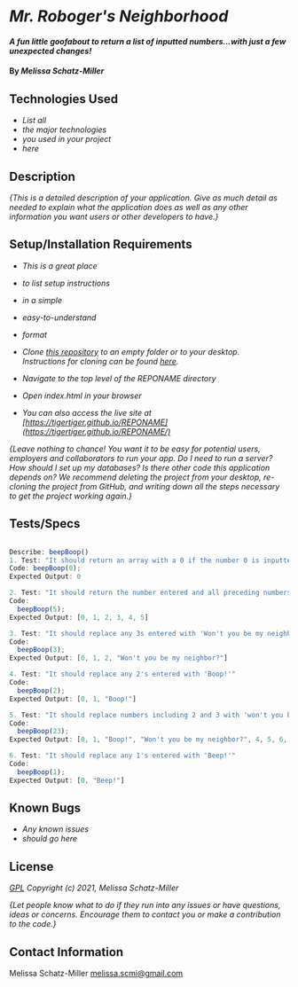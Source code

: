 
# _Mr. Roboger's Neighborhood_

#### _A fun little goofabout to return a list of inputted numbers...with just a few unexpected changes!_

#### By _**Melissa Schatz-Miller**_

## Technologies Used

* _List all_
* _the major technologies_
* _you used in your project_
* _here_

## Description

_{This is a detailed description of your application. Give as much detail as needed to explain what the application does as well as any other information you want users or other developers to have.}_

## Setup/Installation Requirements

* _This is a great place_
* _to list setup instructions_
* _in a simple_
* _easy-to-understand_
* _format_

* _Clone [this repository](https://github.com/tigertiger/REPONAME) to an empty folder or to your desktop.  
Instructions for cloning can be found [here](https://docs.github.com/en/github/creating-cloning-and-archiving-repositories/cloning-a-repository-from-github/cloning-a-repository)._
* _Navigate to the top level of the REPONAME directory_
* _Open index.html in your browser_
* _You can also access the live site at [https://tigertiger.github.io/REPONAME](https://tigertiger.github.io/REPONAME/)_

_{Leave nothing to chance! You want it to be easy for potential users, employers and collaborators to run your app. Do I need to run a server? How should I set up my databases? Is there other code this application depends on? We recommend deleting the project from your desktop, re-cloning the project from GitHub, and writing down all the steps necessary to get the project working again.}_

## Tests/Specs

```javascript

Describe: beepBoop()
1. Test: "It should return an array with a 0 if the number 0 is inputted"
Code: beepBoop(0);
Expected Output: 0

2. Test: "It should return the number entered and all preceding numbers as an array"
Code: 
  beepBoop(5);
Expected Output: [0, 1, 2, 3, 4, 5]

3. Test: "It should replace any 3s entered with 'Won't you be my neighbor?'"
Code:
  beepBoop(3);
Expected Output: [0, 1, 2, "Won't you be my neighbor?"]

4. Test: "It should replace any 2's entered with 'Boop!'"
Code:
  beepBoop(2);
Expected Output: [0, 1, "Boop!"]

5. Test: "It should replace numbers including 2 and 3 with 'won't you be my neighbor,' NOT 'Boop!'"
Code:
  beepBoop(23);
Expected Output: [0, 1, "Boop!", "Won't you be my neighbor?", 4, 5, 6, 7, 8, 9, 10, 11, "Boop!", "Won't you be my neighbor?", 14, 15, 16, 17, 18, 19, "Boop!", "Boop!", "Boop!", "Won't you be my neighbor?"]

6. Test: "It should replace any 1's entered with 'Beep!'"
Code:
  beepBoop(1);
Expected Output: [0, "Beep!"]

```

## Known Bugs

* _Any known issues_
* _should go here_

## License

_[GPL](https://opensource.org/licenses/gpl-license)_
_Copyright (c) 2021, Melissa Schatz-Miller_

_{Let people know what to do if they run into any issues or have questions, ideas or concerns.  Encourage them to contact you or make a contribution to the code.}_

## Contact Information

Melissa Schatz-Miller <melissa.scmi@gmail.com>